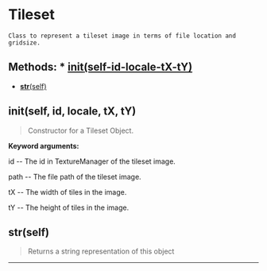 # Tileset 
 ```
 Class to represent a tileset image in terms of file location and gridsize. 
```
## Methods: * [__init__(self-id-locale-tX-tY)](/#__init__self-id-locale-tX-tY) 
* [__str__(self)](/#__str__self) 
## __init__(self, id, locale, tX, tY) 

  

 > Constructor for a Tileset Object.

 

 **Keyword arguments:**

 id -- The id in TextureManager of the tileset image.

 path -- The file path of the tileset image.

 tX -- The width of tiles in the image.

 tY -- The height of tiles in the image. 

## __str__(self) 

  

 > Returns a string representation of this object 

--- 